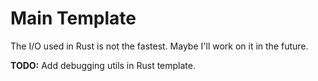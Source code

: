# Main Template

The I/O used in Rust is not the fastest. Maybe I'll work on it in the future.

**TODO:** Add debugging utils in Rust template.